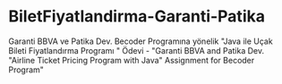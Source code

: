 # BiletFiyatlandirma-Garanti-Patika
Garanti BBVA ve Patika Dev. Becoder Programına yönelik "Java ile Uçak Bileti Fiyatlandırma Programı " Ödevi - "Garanti BBVA and Patika Dev. "Airline Ticket Pricing Program with Java" Assignment for Becoder Program"
